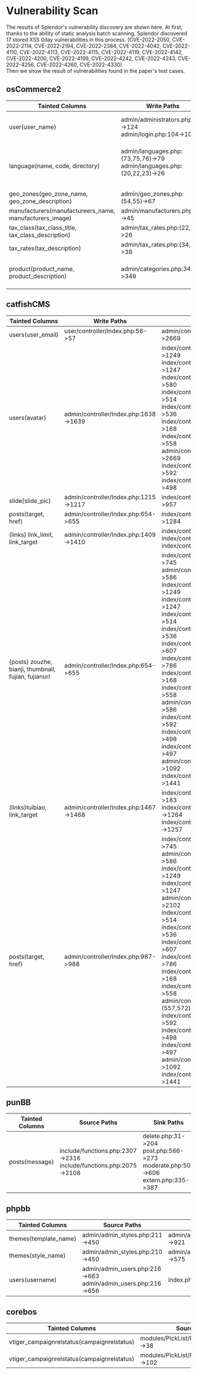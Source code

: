 # Vulnerability Scan

The results of Splendor's vulnerability discovery are shown here. 
At first, thanks to the ability of static analysis batch scanning, Splendor discovered 17 stored XSS 0day vulnerabilities in this process.
(CVE-2022-2050, CVE-2022-2114, CVE-2022-2194, CVE-2022-2384, CVE-2022-4042, CVE-2022-4110, CVE-2022-4113, CVE-2022-4115, CVE-2022-4119, CVE-2022-4142,
CVE-2022-4200, CVE-2022-4199, CVE-2022-4242, CVE-2022-4243, CVE-2022-4256, CVE-2022-4260, CVE-2022-4330).<br>
Then we show the result of vulnerabilities found in the paper's test cases.


## osCommerce2

| Tainted Columns                                         | Write Paths                                                  | Read Paths                                                   |
  | ------------------------------------------------------- | ------------------------------------------------------------ | ------------------------------------------------------------ |
  | user(user_name)                                         | admin/administrators.php:102->124<br>admin/login.php:104->108 | admin/administrators.php:262->292<br>admin/administrators.php:262->327 |
  | language(name, code, directory)                         | admin/languages.php:(73,75,76)->79<br>admin/languages.php:(20,22,23)->26<br><br> | admin/languages.php:143->153<br>admin/languages.php:143->180<br>admin/languages.php:143->244 |
  | geo_zones(geo_zone_name, geo_zone_description)          | admin/geo_zones.php:(54,55)->67                      | admin/tax_rates.php:76->92                           |
  | manufacturers(manufactureers_name, manufacturers_image) | admin/manufacturers.php:41->45                       | admin/manufacturers.php:127->163                     |
  | tax_class(tax_class_title, tax_class_description)       | admin/tax_rates.php:(22,23)->26                      | admin/tax_rates.php:76->85<br>admin/tax_rates.php:76->169 |
  | tax_rates(tax_description)                              | admin/tax_rates.php:(34,35)->38                      | admin/tax_rates.php:76->85<br>admin/tax_rates.php:76->169 |
  | product(product_name, product_description)              | admin/categories.php:347->349<br>                    | admin/specials.php:157->169<br>admin/reviews.php:66->144<br>admin/reviews.php:66->291<br>admin/reviews.php:66->88 |
  

## catfishCMS

 | Tainted Columns                                      | Write Paths                                                  | Read Paths                                                   |
  | ---------------------------------------------------- | ------------------------------------------------------------ | ------------------------------------------------------------ |
  | users(user_email)                                    | user/controller/Index.php:56->57     | admin/controller/Index.php:2666->2669 |
  | users(avatar)                                        | admin/controller/Index.php:1638->1639 | index/controller/Index.php:1211->1249<br>index/controller/Index.php:1211->1247<br>index/controller/Common.php:562->580<br>index/controller/Common.php:502->514<br>index/controller/Common.php:519->536<br>index/controller/Index.php:157->168<br>index/controller/Common.php:541->558<br>admin/controller/Index.php:2663->2669<br>index/controller/Index.php:419->592<br>index/controller/Common.php:485->498 |
  | slide(slide_pic)                                     | admin/controller/Index.php:1215->1217 | index/controller/Common.php:954->957 |
  | posts(target, href)                                  | admin/controller/Index.php:654->655  | index/controller/Index.php:1272->1284 |
  | (links) link_limit, link_target                      | admin/controller/Index.php:1409->1410 | index/controller/Index.php:183<br>index/controller/Common.php:1264<br>index/controller/Common.php:1257 |
  | (posts) zouzhe, bianji, thumbnail, fujian, fujianurl | admin/controller/Index.php:654->655  | index/controller/Index.php:705->745<br>admin/controller/Index.php:572->586<br>index/controller/Index.php:1211->1249<br>index/controller/Index.php:1211->1247<br>index/controller/Common.php:502->514<br>index/controller/Common.php:519->536<br>index/controller/Common.php:596->607<br>index/controller/Index.php:746->786<br>index/controller/Index.php:157->168<br>index/controller/Common.php:541->558<br>admin/controller/Index.php:572->586<br>index/controller/Index.php:419->592<br>index/controller/Common.php:485->498<br>index/controller/Common.php:485->497<br>admin/controller/Index.php:1081->1092<br>index/controller/Index.php:1432->1441 |
  | (links)tuibiao, link_target                          | admin/controller/Index.php:1467->1468 | index/controller/Index.php:172->183<br>index/controller/Common.php:1261->1264<br>index/controller/Common.php:1245->1257 |
  | posts(target, href)                                  | admin/controller/Index.php:987->988  | index/controller/Index.php:705->745<br>admin/controller/Index.php:572->586<br>index/controller/Index.php:1211->1249<br>index/controller/Index.php:1211->1247<br>admin/controller/Index.php:2093->2102<br>index/controller/Common.php:502->514<br>index/controller/Common.php:519->536<br>index/controller/Common.php:596->607<br>index/controller/Index.php:746->786<br>index/controller/Index.php:157->168<br>index/controller/Common.php:541->558<br>admin/controller/Index.php:(557,572)->586<br>index/controller/Index.php:419->592<br>index/controller/Common.php:485->498<br>index/controller/Common.php:485->497<br>admin/controller/Index.php:1081->1092<br>index/controller/Index.php:1432->1441 |


## punBB

 | Tainted Columns | Source Paths                                                 | Sink Paths                                                   |
  | --------------- | ------------------------------------------------------------ | ------------------------------------------------------------ |
  | posts(message)  | include/functions.php:2307->2316<br>include/functions.php:2075->2108 | delete.php:31->204<br>post.php:566->273<br>moderate.php:504->606<br>extern.php:335->387<br> |

## phpbb

| Tainted Columns       | Source Paths                                                 | Sink Paths                      |
| --------------------- | ------------------------------------------------------------ | ------------------------------- |
| themes(template_name) | admin/admin_styles.php:211->450                              | admin/admin_styles.php:893->921 |
| themes(style_name)    | admin/admin_styles.php:210->450                              | admin/admin_styles.php:502->575 |
| users(username)       | admin/admin_users.php:216->663<br>admin/admin_users.php:216->656 | index.php:228->434          |


## corebos

| Tainted Columns                             | Source Paths                                | Sink Paths                                  |
| ------------------------------------------- | ------------------------------------------- | ------------------------------------------- |
| vtiger_campaignrelstatus(campaignrelstatus) | modules/PickList/PickListAction.php:24->38  | modules/PickList/PickListUtils.php:295->314 |
| vtiger_campaignrelstatus(campaignrelstatus) | modules/PickList/PickListAction.php:55->102 | modules/PickList/PickListUtils.php:295->314 |

